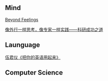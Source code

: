 ## Mind
[Beyond Feelings](https://github.com/YuliangLuo/Bookmark/blob/master/Beyond%20Feelings.md)

[像外行一样思考，像专家一样实践——科研成功之道](https://github.com/YuliangLuo/Bookmark/blob/master/%E3%80%8A%E5%83%8F%E5%A4%96%E8%A1%8C%E4%B8%80%E6%A0%B7%E6%80%9D%E8%80%83%EF%BC%8C%E5%83%8F%E4%B8%93%E5%AE%B6%E4%B8%80%E6%A0%B7%E5%AE%9E%E8%B7%B5%EF%BC%8C%E7%A7%91%E7%A0%94%E6%88%90%E5%8A%9F%E4%B9%8B%E9%81%93%E3%80%8B%E9%87%91%E5%8F%A5%E6%91%98%E6%8A%84.md)

## Launguage

[伍君仪《把你的英语用起来》](https://github.com/YuliangLuo/Bookmark/blob/master/%E3%80%8A%E6%8A%8A%E4%BD%A0%E7%9A%84%E8%8B%B1%E8%AF%AD%E7%94%A8%E8%B5%B7%E6%9D%A5%E3%80%8B-20190627.md)

## Computer Science

